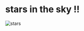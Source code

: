 
<h1>stars in the sky !!</h1>


![stars](https://user-images.githubusercontent.com/98091205/178929329-77ab5c5f-b874-4e23-baaa-20f65b90066d.jpg)

